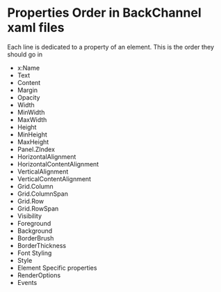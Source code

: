 # Properties Order in BackChannel xaml files

Each line is dedicated to a property of an element. This is the order they should go in

* x:Name
* Text
* Content
* Margin
* Opacity
* Width
* MinWidth
* MaxWidth
* Height
* MinHeight
* MaxHeight
* Panel.ZIndex
* HorizontalAlignment
* HorizontalContentAlignment
* VerticalAlignment
* VerticalContentAlignment
* Grid.Column
* Grid.ColumnSpan
* Grid.Row
* Grid.RowSpan
* Visibility
* Foreground
* Background
* BorderBrush
* BorderThickness
* Font Styling
* Style
* Element Specific properties
* RenderOptions
* Events